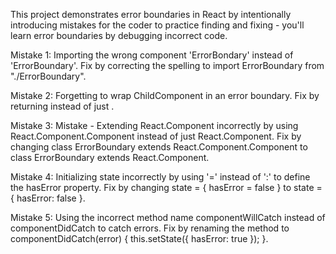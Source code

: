 This project demonstrates error boundaries in React by intentionally introducing mistakes 
for the coder to practice finding and fixing - you'll learn error boundaries by debugging incorrect code.

Mistake 1: Importing the wrong component 'ErrorBondary' instead of 'ErrorBoundary'.
Fix by correcting the spelling to import ErrorBoundary from "./ErrorBoundary".

Mistake 2: Forgetting to wrap ChildComponent in an error boundary. 
Fix by returning <ErrorBoundary><ChildComponent /></ErrorBoundary> instead of just <ChildComponent />.

Mistake 3: Mistake - Extending React.Component incorrectly by using React.Component.Component instead of just React.Component.
Fix by changing class ErrorBoundary extends React.Component.Component to class ErrorBoundary extends React.Component.

Mistake 4:  Initializing state incorrectly by using '=' instead of ':' to define the hasError property.
Fix by changing state = { hasError = false } to state = { hasError: false }.

Mistake 5: Using the incorrect method name componentWillCatch instead of componentDidCatch to catch errors.
Fix by renaming the method to componentDidCatch(error) { this.setState({ hasError: true }); }.
